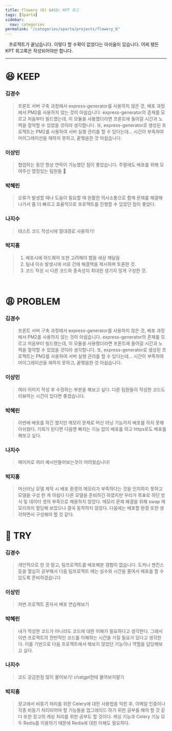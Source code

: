 ```yaml
---
title: flowery (6) &#58; KPT 회고
tags: [Sparta]
sidebar:
  nav: categories
permalink: "/categories/sparta/projects/flowery_6"
---
```


<div class="article__content" markdown="1">

&ensp; 프로젝트가 끝났습니다. 이렇다 할 수확이 없었다는 아쉬움이 있습니다. 어찌 됐든 KPT 회고록은 작성되어야만 합니다.

---

# 😆 KEEP

### 김경수

> 프론트 서버 구축 과정에서 express-generator를 사용하지 않은 것, 배포 과정에서 PM2를 사용하지 않는 것이 아쉽습니다. express-generator의 존재를 모르고 처음부터 빌드했는데, 이 모듈을 사용했더라면 프론트에 들어갈 시간과 노력을 절약할 수 있었을 것이라 생각합니다. 또, express-generator로 생성된 프로젝트는 PM2를 사용하여 서버 실행 관리를 할 수 있다는데… 시간이 부족하여 마이그레이션을 채하지 못하고, 끝맺음한 것 아쉽습니다.

### 이상민

> 협업하는 동안 항상 연락이 가능했던 점이 좋았습니다. 주말에도 배포를 위해 모여주신 열정있는 팀원들 💪

### 박혜린

> 오류가 발생할 때나 도움이 필요할 때 원활한 의사소통으로 함께 문제를 해결해나가서 좀 더 빠르고 효율적으로 프로젝트를 진행할 수 있었던 점이 좋았다.

### 나지수

> 테스트 코드 작성시에 절대경로 사용하기!

### 박지홍

> 1. 배포시에 하드웨어 또한 고려해야 함을 새삼 깨달음
> 2. 팀내 이슈 발생시에 서로 간에 해결책을 제시하며 토론한 것.
> 3. 코드 작성 시 다른 코드와 종속성이 최대한 생기지 않게 구성한 것.

<br/>

# 😩 PROBLEM

### 김경수

> 프론트 서버 구축 과정에서 express-generator를 사용하지 않은 것, 배포 과정에서 PM2를 사용하지 않는 것이 아쉽습니다. express-generator의 존재를 모르고 처음부터 빌드했는데, 이 모듈을 사용했더라면 프론트에 들어갈 시간과 노력을 절약할 수 있었을 것이라 생각합니다. 또, express-generator로 생성된 프로젝트는 PM2를 사용하여 서버 실행 관리를 할 수 있다는데… 시간이 부족하여 마이그레이션을 채하지 못하고, 끝맺음한 것 아쉽습니다.

### 이상민

> 여러 이미지 작성 후 수정하는 부분을 해보고 싶다. 다른 팀원들이 작성한 코드도 리뷰하는 시간이 있다면 좋겠습니다.

### 박혜린

> 이번에 배포를 하긴 했지만 메모리 문제로 머신 러닝 기능까지 배포를 하지 못해 아쉬웠다. 기회가 된다면 다음엔 빠지는 기능 없이 배포를 하고 https로도 배포를 해보고 싶다.

### 나지수

> 페이커로 여러 예시만들어보는것이 어려웠습니다!

### 박지홍

> 머신러닝 모델 제작 시 배포 환경의 메모리가 부족하다는 것을 인지하지 못하고 모델을 구성 한 게 아쉽다 다른 모델을 준비하긴 하였지만 우리가 목표로 하던 방식 및 데이터 셋의 부족으로 채용하지 않았다. 메모리 문제 해결을 위해 swap 메모리까지 할당해 보았으나 결국 동작하지 않았다. 다음에는 배포할 환경 또한 생각하면서 구성해야 할 것 같다.

</div>

# 🤔 TRY

### 김경수

> 개인적으로 한 것 말고, 팀프로젝트를 배포해본 경험이 없습니다. 도커나 젠킨스 등을 열심히 공부해서 다음 팀프로젝트 때는 실수와 시간을 줄여서 배포를 할 수 있도록 준비하겠습니다

### 이상민

> 저번 프로젝트 혼자서 배포 연습해보기

### 박혜린

> 내가 작성한 코드가 아니라도 코드에 대한 이해가 필요하다고 생각한다. 그래서 이번 프로젝트의 전반적인 코드를 이해하는 시간을 가질 필요가 있다고 생각한다. 이를 기반으로 다음 프로젝트에서 해보지 않았던 기능이나 역할을 담당해보고 싶다.

### 나지수

> 코드 궁금한점 많이 물어보기! chatgpt한테 물어보지말기

### 박지홍

> 장고에서 비동기 처리를 위한 Celery에 대한 사용법을 익힌 후, 이메일 인증이나 각종 비동기 처리되어야 할 기능들을 업그레이드 하기 위한 공부를 해야 할 것 같다 또한 장고의 캐싱 처리를 위한 공부도 할 것이다. 캐싱 기능과 Celery 기능 모두 Redis를 이용하기 때문에 Redis에 대한 이해도 필요하다.
